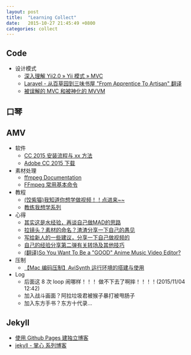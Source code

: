 ```yaml
---
layout: post
title:  "Learning Collect"
date:   2015-10-27 21:45:49 +0800
categories: collect
---
```

## Code
- 设计模式
  - [深入理解 Yii2.0 » Yii 模式 » MVC](http://www.digpage.com/mvc.html)
  - [Laravel - 从百草园到三味书屋 "From Apprentice To Artisan" 翻译](http://my.oschina.net/zgldh/blog/389246)
  - [被误解的 MVC 和被神化的 MVVM](http://blog.devtang.com/blog/2015/11/02/mvc-and-mvvm/)

## 口琴

## AMV
  - 软件
    - [CC 2015 安装流程与 xx 方法](http://www.macx.cn/thread-2164762-1-1.html)
    - [Adobe CC 2015 下载](http://www.macx.cn/thread-2164746-1-2.html)
  - 素材处理
    - [ffmpeg Documentation](https://www.ffmpeg.org/ffmpeg.html)
    - [FFmpeg 常用基本命令](http://www.cnblogs.com/dwdxdy/p/3240167.html)
  - 教程
    - [(饺紫猫)我知道你想学做视频！！点进来~~](http://www.bilibili.com/video/av2251441/)
    - [教练我想学系列](http://www.bilibili.com/video/av2884017/)
  - 心得
    - [其实这是水经验，再谈自己做MAD的思路](http://tieba.baidu.com/p/2810880348)
    - [拉镜头？素材的命名？渣渣分享一下自己的愚见](http://tieba.baidu.com/p/2382959899)
    - [写给新人的一些建议，分享一下自己做视频的](http://tieba.baidu.com/p/2216694777)
    - [自己的经验分享第二弹有关转场及其他技巧](http://tieba.baidu.com/p/2308418418)
    - [(翻译)So You Want To Be a "GOOD" Anime Music Video Editor?](http://tieba.baidu.com/p/2396426125?see_lz=1)
  - 压制
    - [【Mac 编码压制】AviSynth 运行环境的搭建与使用](http://bbs.feng.com/read-htm-tid-7948832.html)
  - Log
    - 后面这 8 次 loop 闹哪样！！！ 做不下去了啊摔！！！！(2015/11/04 12:42)
    - 加入战斗画面？阿拉垃圾君被猴子暴打被甩肠子
    - 加入东方手书？东方十代录...

## Jekyll
  - [使用 Github Pages 建独立博客](http://beiyuu.com/github-pages/)
  - [jekyll - 掌心 系列博客](http://www.zhanxin.info/jekyll/)
